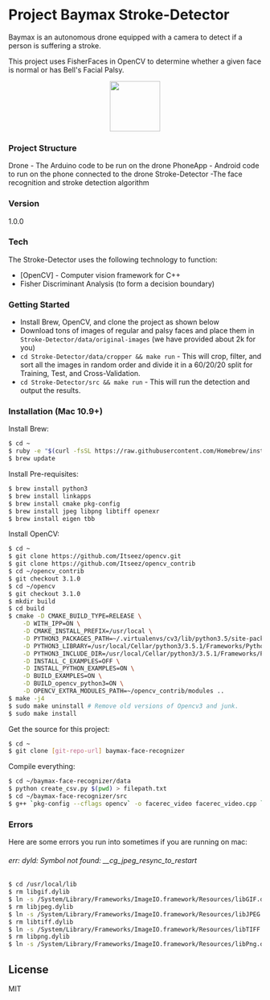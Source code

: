 # Project Baymax Stroke-Detector
Baymax is an autonomous drone equipped with a camera to detect if a person is suffering a stroke. 

This project uses FisherFaces in OpenCV to determine whether a given face is normal or has Bell's Facial Palsy.

<p align="center">
  <img src="http://images6.fanpop.com/image/photos/37600000/Transparent-Baymax-big-hero-6-37653146-415-500.png" width="100"/>
</p>

### Project Structure
Drone - The Arduino code to be run on the drone
PhoneApp - Android code to run on the phone connected to the drone
Stroke-Detector -The face recognition and stroke detection algorithm
    
### Version
1.0.0

### Tech

The Stroke-Detector uses the following technology to function:
* [OpenCV] - Computer vision framework for C++
* Fisher Discriminant Analysis (to form a decision boundary)

### Getting Started
* Install Brew, OpenCV, and clone the project as shown below
* Download tons of images of regular and palsy faces and place them in ```Stroke-Detector/data/original-images``` (we have provided about 2k for you)
* ```cd Stroke-Detector/data/cropper && make run``` - This will crop, filter, and sort all the images in random order and divide it in a 60/20/20 split for Training, Test, and Cross-Validation.
* ```cd Stroke-Detector/src && make run``` - This will run the detection and output the results.


### Installation (Mac 10.9+)

Install Brew:
```sh
$ cd ~
$ ruby -e "$(curl -fsSL https://raw.githubusercontent.com/Homebrew/install/master/install)"
$ brew update
```

Install Pre-requisites:
```sh
$ brew install python3
$ brew install linkapps
$ brew install cmake pkg-config
$ brew install jpeg libpng libtiff openexr
$ brew install eigen tbb
```


Install OpenCV:
```sh
$ cd ~
$ git clone https://github.com/Itseez/opencv.git
$ git clone https://github.com/Itseez/opencv_contrib
$ cd ~/opencv_contrib
$ git checkout 3.1.0
$ cd ~/opencv
$ git checkout 3.1.0
$ mkdir build
$ cd build
$ cmake -D CMAKE_BUILD_TYPE=RELEASE \
	-D WITH_IPP=ON \
	-D CMAKE_INSTALL_PREFIX=/usr/local \
	-D PYTHON3_PACKAGES_PATH=~/.virtualenvs/cv3/lib/python3.5/site-packages \
	-D PYTHON3_LIBRARY=/usr/local/Cellar/python3/3.5.1/Frameworks/Python.framework/Versions/3.5/lib/libpython3.5m.dylib \
	-D PYTHON3_INCLUDE_DIR=/usr/local/Cellar/python3/3.5.1/Frameworks/Python.framework/Versions/3.5/include/python3.5m \
	-D INSTALL_C_EXAMPLES=OFF \
	-D INSTALL_PYTHON_EXAMPLES=ON \
	-D BUILD_EXAMPLES=ON \
	-D BUILD_opencv_python3=ON \
	-D OPENCV_EXTRA_MODULES_PATH=~/opencv_contrib/modules ..
$ make -j4
$ sudo make uninstall # Remove old versions of Opencv3 and junk.
$ sudo make install
```

Get the source for this project: 
```sh
$ cd ~
$ git clone [git-repo-url] baymax-face-recognizer
```


Compile everything:
```sh
$ cd ~/baymax-face-recognizer/data
$ python create_csv.py $(pwd) > filepath.txt
$ cd ~/baymax-face-recognizer/src
$ g++ `pkg-config --cflags opencv` -o facerec_video facerec_video.cpp `pkg-config --libs opencv` -L/Users/rkrishnan/opencv/3rdparty/ippicv/unpack/ippicv_osx/lib/  
```


### Errors
Here are some errors you run into sometimes if you are running on mac:
###### err: dyld: Symbol not found: __cg_jpeg_resync_to_restart
```sh
$ cd /usr/local/lib
$ rm libgif.dylib
$ ln -s /System/Library/Frameworks/ImageIO.framework/Resources/libGIF.dylib libGIF.dylib
$ rm libjpeg.dylib
$ ln -s /System/Library/Frameworks/ImageIO.framework/Resources/libJPEG.dylib libJPEG.dylib
$ rm libtiff.dylib
$ ln -s /System/Library/Frameworks/ImageIO.framework/Resources/libTIFF.dylib libTIFF.dylib
$ rm libpng.dylib
$ ln -s /System/Library/Frameworks/ImageIO.framework/Resources/libPng.dylib libPng.dylib
```
 
License
----
MIT